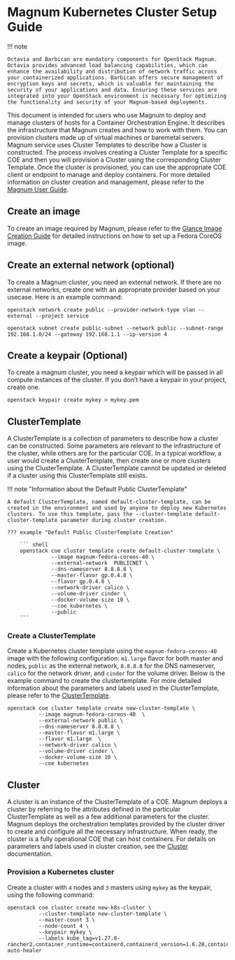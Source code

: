 # Magnum Kubernetes Cluster Setup Guide

!!! note

    Octavia and Barbican are mandatory components for OpenStack Magnum. Octavia provides advanced load balancing capabilities, which can enhance the availability and distribution of network traffic across your containerized applications. Barbican offers secure management of encryption keys and secrets, which is valuable for maintaining the security of your applications and data. Ensuring these services are integrated into your OpenStack environment is necessary for optimizing the functionality and security of your Magnum-based deployments.

This document is intended for users who use Magnum to deploy and manage clusters of hosts for a Container Orchestration Engine. It describes the infrastructure that Magnum creates and how to work with them. You can provision clusters made up of virtual machines or baremetal servers. Magnum service uses Cluster Templates to describe how a Cluster is constructed. The process involves creating a Cluster Template for a specific COE and then you will provision a Cluster using the corresponding Cluster Template.  Once the cluster is provisioned, you can use the appropriate COE client or endpoint to manage and deploy containers. For more detailed information on cluster creation and management, please refer to the [Magnum User Guide](https://docs.openstack.org/magnum/latest/user/index.html).

## Create an image

To create an image required by Magnum, please refer to the [Glance Image Creation Guide](https://docs.rackspacecloud.com/openstack-glance-images/#fedora-coreos-image-required-by-magnum) for detailed instructions on how to set up a Fedora CoreOS image.

## Create an external network (optional)

To create a Magnum cluster, you need an external network. If there are no external networks, create one with an appropriate provider based on your usecase. Here is an example command:

``` shell
openstack network create public --provider-network-type vlan --external --project service
```

``` shell
openstack subnet create public-subnet --network public --subnet-range 192.168.1.0/24 --gateway 192.168.1.1 --ip-version 4
```

## Create a keypair (Optional)

To create a magnum cluster, you need a keypair which will be passed in all compute instances of the cluster. If you don’t have a keypair in your project, create one.

``` shell
openstack keypair create mykey > mykey.pem
```

## ClusterTemplate

A ClusterTemplate is a collection of parameters to describe how a cluster can be constructed. Some parameters are relevant to the infrastructure of the cluster, while others are for the particular COE. In a typical workflow, a user would create a ClusterTemplate, then create one or more clusters using the ClusterTemplate. A ClusterTemplate cannot be updated or deleted if a cluster using this ClusterTemplate still exists.

!!! note "Information about the Default Public ClusterTemplate"

    A default ClusterTemplate, named default-cluster-template, can be created in the environment and used by anyone to deploy new Kubernetes clusters. To use this template, pass the --cluster-template default-cluster-template parameter during cluster creation.

    ??? example "Default Public ClusterTemplate Creation"

        ``` shell
        openstack coe cluster template create default-cluster-template \
                  --image magnum-fedora-coreos-40 \
                  --external-network  PUBLICNET \
                  --dns-nameserver 8.8.8.8 \
                  --master-flavor gp.0.4.8 \
                  --flavor gp.0.4.8 \
                  --network-driver calico \
                  --volume-driver cinder \
                  --docker-volume-size 10 \
                  --coe kubernetes \
                  --public
        ```

### Create a ClusterTemplate

Create a Kubernetes cluster template using the `magnum-fedora-coreos-40` image with the following configuration: `m1.large` flavor for both master and nodes, `public` as the external network, `8.8.8.8` for the DNS nameserver, `calico` for the network driver, and `cinder` for the volume driver. Below is the example command to create the clustertemplate. For more detailed information about the parameters and labels used in the ClusterTemplate, please refer to the [ClusterTemplate](https://docs.openstack.org/magnum/latest/user/index.html#clustertemplate).

``` shell
openstack coe cluster template create new-cluster-template \
          --image magnum-fedora-coreos-40  \
          --external-network public \
          --dns-nameserver 8.8.8.8 \
          --master-flavor m1.large \
          --flavor m1.large  \
          --network-driver calico \
          --volume-driver cinder \
          --docker-volume-size 10 \
          --coe kubernetes
```

## Cluster

A cluster is an instance of the ClusterTemplate of a COE. Magnum deploys a cluster by referring to the attributes defined in the particular ClusterTemplate as well as a few additional parameters for the cluster. Magnum deploys the orchestration templates provided by the cluster driver to create and configure all the necessary infrastructure. When ready, the cluster is a fully operational COE that can host containers. For details on parameters and labels used in cluster creation, see the [Cluster](https://docs.openstack.org/magnum/latest/user/index.html#cluster) documentation.

### Provision a Kubernetes cluster

Create a cluster with `4` nodes and `3` masters using `mykey` as the keypair, using the following command:

``` shell
openstack coe cluster create new-k8s-cluster \
          --cluster-template new-cluster-template \
          --master-count 3 \
          --node-count 4 \
          --keypair mykey \
          --labels kube_tag=v1.27.8-rancher2,container_runtime=containerd,containerd_version=1.6.28,containerd_tarball_sha256=f70736e52d61e5ad225f4fd21643b5ca1220013ab8b6c380434caeefb572da9b,cloud_provider_tag=v1.27.3,cinder_csi_plugin_tag=v1.27.3,k8s_keystone_auth_tag=v1.27.3,magnum_auto_healer_tag=v1.27.3,octavia_ingress_controller_tag=v1.27.3,calico_tag=v3.26.4,auto_healing_enabled=True,auto_healing_controller=magnum-auto-healer
```
